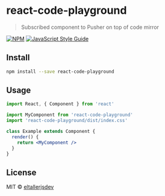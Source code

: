 # react-code-playground

> Subscribed component to Pusher on top of code mirror

[![NPM](https://img.shields.io/npm/v/react-code-playground.svg)](https://www.npmjs.com/package/react-code-playground) [![JavaScript Style Guide](https://img.shields.io/badge/code_style-standard-brightgreen.svg)](https://standardjs.com)

## Install

```bash
npm install --save react-code-playground
```

## Usage

```jsx
import React, { Component } from 'react'

import MyComponent from 'react-code-playground'
import 'react-code-playground/dist/index.css'

class Example extends Component {
  render() {
    return <MyComponent />
  }
}
```

## License

MIT © [eltallerjsdev](https://github.com/eltallerjsdev)
